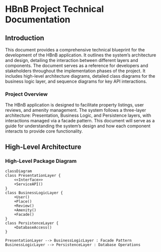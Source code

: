 # **HBnB Project Technical Documentation**

## **Introduction**

This document provides a comprehensive technical blueprint for the development of the HBnB application. It outlines the system’s architecture and design, detailing the interaction between different layers and components. The document serves as a reference for developers and stakeholders throughout the implementation phases of the project. It includes high-level architecture diagrams, detailed class diagrams for the business logic layer, and sequence diagrams for key API interactions.

### **Project Overview**

The HBnB application is designed to facilitate property listings, user reviews, and amenity management. The system follows a three-layer architecture: Presentation, Business Logic, and Persistence layers, with interactions managed via a facade pattern. This document will serve as a guide for understanding the system’s design and how each component interacts to provide core functionality.

## **High-Level Architecture**

### **High-Level Package Diagram**

```mermaid
classDiagram
class PresentationLayer {
    <<Interface>>
    +ServiceAPI()
}
class BusinessLogicLayer {
    +User()
    +Place()
    +Review()
    +Amenity()
    +Facade()
}
class PersistenceLayer {
    +DatabaseAccess()
}

PresentationLayer --> BusinessLogicLayer : Facade Pattern
BusinessLogicLayer --> PersistenceLayer : Database Operations
```

